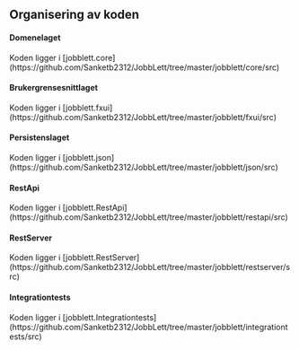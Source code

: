 <h2> Organisering av koden </h2>

<h4> Domenelaget </h4>
    Koden ligger i [jobblett.core](https://github.com/Sanketb2312/JobbLett/tree/master/jobblett/core/src)
    
<h4> Brukergrensesnittlaget </h4>
    Koden ligger i [jobblett.fxui](https://github.com/Sanketb2312/JobbLett/tree/master/jobblett/fxui/src)
    
<h4> Persistenslaget </h4>
    Koden ligger i [jobblett.json](https://github.com/Sanketb2312/JobbLett/tree/master/jobblett/json/src)

<h4> RestApi </h4>
    Koden ligger i [jobblett.RestApi](https://github.com/Sanketb2312/JobbLett/tree/master/jobblett/restapi/src)
    
<h4> RestServer </h4>
    Koden ligger i [jobblett.RestServer](https://github.com/Sanketb2312/JobbLett/tree/master/jobblett/restserver/src)
    
<h4> Integrationtests </h4>
    Koden ligger i [jobblett.Integrationtests](https://github.com/Sanketb2312/JobbLett/tree/master/jobblett/integrationtests/src)
    
    
    
